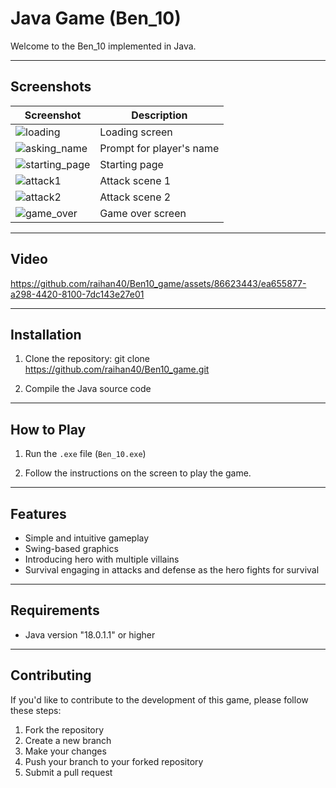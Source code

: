 # Java Game (Ben_10)
Welcome to the Ben_10 implemented in Java.

---

## Screenshots

| Screenshot                                       | Description                |
|--------------------------------------------------|----------------------------|
|![loading](https://github.com/raihan40/Ben10_game/assets/86623443/eff04a4f-102a-4757-b4ce-225ad23d3099)|Loading screen|
|![asking_name](https://github.com/raihan40/Ben10_game/assets/86623443/7aab1e7a-0f31-4ab0-8b43-30d629cbd8d8)|Prompt for player's name|
|![starting_page](https://github.com/raihan40/Ben10_game/assets/86623443/cb7868cc-5f07-47c4-a6f6-fe3be4a4525b)| Starting page|
|![attack1](https://github.com/raihan40/Ben10_game/assets/86623443/14fa2a55-310e-44b8-86ce-57a866a58250)|Attack scene 1|
|![attack2](https://github.com/raihan40/Ben10_game/assets/86623443/80161510-1c50-41eb-9e20-47337105d13d)|Attack scene 2|
|![game_over](https://github.com/raihan40/Ben10_game/assets/86623443/ea2561b5-edfe-4582-a5eb-a0d5dfa8053a)|Game over screen|

---

## Video


https://github.com/raihan40/Ben10_game/assets/86623443/ea655877-a298-4420-8100-7dc143e27e01



---

## Installation

1. Clone the repository:
git clone https://github.com/raihan40/Ben10_game.git

2. Compile the Java source code

---

## How to Play

1. Run the `.exe` file (`Ben_10.exe`)

2. Follow the instructions on the screen to play the game.

---

## Features

- Simple and intuitive gameplay
- Swing-based graphics
- Introducing hero with multiple villains
- Survival engaging in attacks and defense as the hero fights for survival

---

## Requirements

- Java version "18.0.1.1" or higher

---

## Contributing

If you'd like to contribute to the development of this game, please follow these steps:

1. Fork the repository
2. Create a new branch
3. Make your changes
4. Push your branch to your forked repository
5. Submit a pull request
